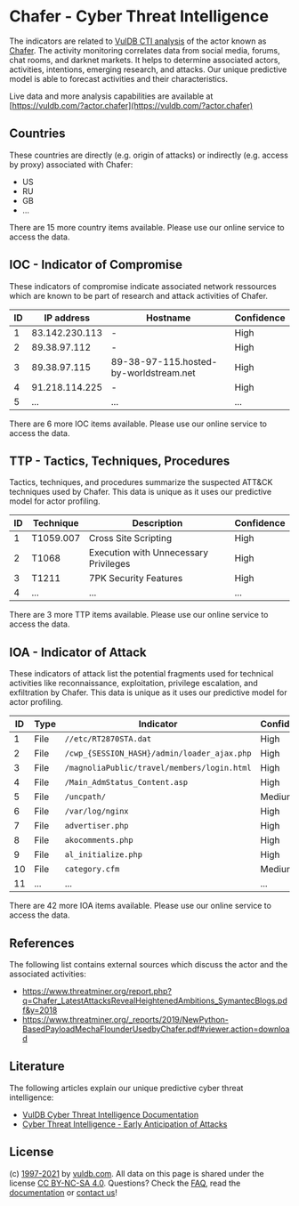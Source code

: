 # Chafer - Cyber Threat Intelligence

The indicators are related to [VulDB CTI analysis](https://vuldb.com/?doc.cti) of the actor known as [Chafer](https://vuldb.com/?actor.chafer). The activity monitoring correlates data from social media, forums, chat rooms, and darknet markets. It helps to determine associated actors, activities, intentions, emerging research, and attacks. Our unique predictive model is able to forecast activities and their characteristics.

Live data and more analysis capabilities are available at [https://vuldb.com/?actor.chafer](https://vuldb.com/?actor.chafer)

## Countries

These countries are directly (e.g. origin of attacks) or indirectly (e.g. access by proxy) associated with Chafer:

* US
* RU
* GB
* ...

There are 15 more country items available. Please use our online service to access the data.

## IOC - Indicator of Compromise

These indicators of compromise indicate associated network ressources which are known to be part of research and attack activities of Chafer.

ID | IP address | Hostname | Confidence
-- | ---------- | -------- | ----------
1 | 83.142.230.113 | - | High
2 | 89.38.97.112 | - | High
3 | 89.38.97.115 | 89-38-97-115.hosted-by-worldstream.net | High
4 | 91.218.114.225 | - | High
5 | ... | ... | ...

There are 6 more IOC items available. Please use our online service to access the data.

## TTP - Tactics, Techniques, Procedures

Tactics, techniques, and procedures summarize the suspected ATT&CK techniques used by Chafer. This data is unique as it uses our predictive model for actor profiling.

ID | Technique | Description | Confidence
-- | --------- | ----------- | ----------
1 | T1059.007 | Cross Site Scripting | High
2 | T1068 | Execution with Unnecessary Privileges | High
3 | T1211 | 7PK Security Features | High
4 | ... | ... | ...

There are 3 more TTP items available. Please use our online service to access the data.

## IOA - Indicator of Attack

These indicators of attack list the potential fragments used for technical activities like reconnaissance, exploitation, privilege escalation, and exfiltration by Chafer. This data is unique as it uses our predictive model for actor profiling.

ID | Type | Indicator | Confidence
-- | ---- | --------- | ----------
1 | File | `//etc/RT2870STA.dat` | High
2 | File | `/cwp_{SESSION_HASH}/admin/loader_ajax.php` | High
3 | File | `/magnoliaPublic/travel/members/login.html` | High
4 | File | `/Main_AdmStatus_Content.asp` | High
5 | File | `/uncpath/` | Medium
6 | File | `/var/log/nginx` | High
7 | File | `advertiser.php` | High
8 | File | `akocomments.php` | High
9 | File | `al_initialize.php` | High
10 | File | `category.cfm` | Medium
11 | ... | ... | ...

There are 42 more IOA items available. Please use our online service to access the data.

## References

The following list contains external sources which discuss the actor and the associated activities:

* https://www.threatminer.org/report.php?q=Chafer_LatestAttacksRevealHeightenedAmbitions_SymantecBlogs.pdf&y=2018
* https://www.threatminer.org/_reports/2019/NewPython-BasedPayloadMechaFlounderUsedbyChafer.pdf#viewer.action=download

## Literature

The following articles explain our unique predictive cyber threat intelligence:

* [VulDB Cyber Threat Intelligence Documentation](https://vuldb.com/?doc.cti)
* [Cyber Threat Intelligence - Early Anticipation of Attacks](https://www.scip.ch/en/?labs.20201022)

## License

(c) [1997-2021](https://vuldb.com/?doc.changelog) by [vuldb.com](https://vuldb.com/?doc.about). All data on this page is shared under the license [CC BY-NC-SA 4.0](https://creativecommons.org/licenses/by-nc-sa/4.0/). Questions? Check the [FAQ](https://vuldb.com/?doc.faq), read the [documentation](https://vuldb.com/?doc) or [contact us](https://vuldb.com/?contact)!
